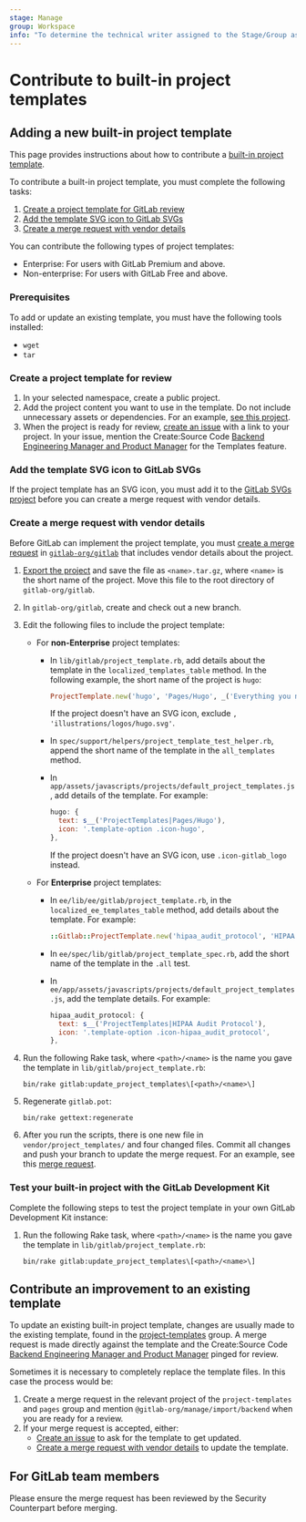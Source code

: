 ```yaml
---
stage: Manage
group: Workspace
info: "To determine the technical writer assigned to the Stage/Group associated with this page, see https://about.gitlab.com/handbook/product/ux/technical-writing/#assignments"
---
```


# Contribute to built-in project templates

## Adding a new built-in project template

This page provides instructions about how to contribute a
[built-in project template](../user/project/working_with_projects.md#create-a-project-from-a-built-in-template).

To contribute a built-in project template, you must complete the following tasks:

1. [Create a project template for GitLab review](#create-a-project-template-for-review)
1. [Add the template SVG icon to GitLab SVGs](#add-the-template-svg-icon-to-gitlab-svgs)
1. [Create a merge request with vendor details](#create-a-merge-request-with-vendor-details)

You can contribute the following types of project templates:

- Enterprise: For users with GitLab Premium and above.
- Non-enterprise: For users with GitLab Free and above.

### Prerequisites

To add or update an existing template, you must have the following tools
installed:

- `wget`
- `tar`

### Create a project template for review

1. In your selected namespace, create a public project.
1. Add the project content you want to use in the template. Do not include unnecessary assets or dependencies. For an example,
[see this project](https://gitlab.com/gitlab-org/project-templates/dotnetcore).
1. When the project is ready for review, [create an issue](https://gitlab.com/gitlab-org/gitlab/issues) with a link to your project.
   In your issue, mention the Create:Source Code [Backend Engineering Manager and Product Manager](https://about.gitlab.com/handbook/product/categories/#source-code-group)
   for the Templates feature.

### Add the template SVG icon to GitLab SVGs

If the project template has an SVG icon, you must add it to the
[GitLab SVGs project](https://gitlab.com/gitlab-org/gitlab-svgs/-/blob/main/README.md#adding-icons-or-illustrations)
before you can create a merge request with vendor details.

### Create a merge request with vendor details

Before GitLab can implement the project template, you must [create a merge request](../user/project/merge_requests/creating_merge_requests.md) in [`gitlab-org/gitlab`](https://gitlab.com/gitlab-org/gitlab) that includes vendor details about the project.

1. [Export the project](../user/project/settings/import_export.md#export-a-project-and-its-data)
   and save the file as `<name>.tar.gz`, where `<name>` is the short name of the project.
   Move this file to the root directory of `gitlab-org/gitlab`.
1. In `gitlab-org/gitlab`, create and check out a new branch.
1. Edit the following files to include the project template:
   - For **non-Enterprise** project templates:
     - In `lib/gitlab/project_template.rb`, add details about the template
        in the `localized_templates_table` method. In the following example,
        the short name of the project is `hugo`:

        ```ruby
        ProjectTemplate.new('hugo', 'Pages/Hugo', _('Everything you need to create a GitLab Pages site using Hugo'), 'https://gitlab.com/pages/hugo', 'illustrations/logos/hugo.svg'),
        ```

        If the project doesn't have an SVG icon, exclude `, 'illustrations/logos/hugo.svg'`.

     - In `spec/support/helpers/project_template_test_helper.rb`, append the short name
       of the template in the `all_templates` method.
     - In `app/assets/javascripts/projects/default_project_templates.js`,
        add details of the template. For example:

        ```javascript
        hugo: {
          text: s__('ProjectTemplates|Pages/Hugo'),
          icon: '.template-option .icon-hugo',
        },
        ```

        If the project doesn't have an SVG icon, use `.icon-gitlab_logo`
        instead.
   - For **Enterprise** project templates:
     - In `ee/lib/ee/gitlab/project_template.rb`, in the `localized_ee_templates_table` method, add details about the template. For example:

        ```ruby
        ::Gitlab::ProjectTemplate.new('hipaa_audit_protocol', 'HIPAA Audit Protocol', _('A project containing issues for each audit inquiry in the HIPAA Audit Protocol published by the U.S. Department of Health & Human Services'), 'https://gitlab.com/gitlab-org/project-templates/hipaa-audit-protocol', 'illustrations/logos/asklepian.svg')
        ```

     - In `ee/spec/lib/gitlab/project_template_spec.rb`, add the short name
        of the template in the `.all` test.
     - In `ee/app/assets/javascripts/projects/default_project_templates.js`,
        add the template details. For example:

        ```javascript
        hipaa_audit_protocol: {
          text: s__('ProjectTemplates|HIPAA Audit Protocol'),
          icon: '.template-option .icon-hipaa_audit_protocol',
        },
        ```

1. Run the following Rake task, where `<path>/<name>` is the
   name you gave the template in `lib/gitlab/project_template.rb`:

   ```shell
   bin/rake gitlab:update_project_templates\[<path>/<name>\]
   ```

1. Regenerate `gitlab.pot`:

   ```shell
   bin/rake gettext:regenerate
   ```

1. After you run the scripts, there is one new file in `vendor/project_templates/` and four changed files. Commit all changes and push your branch to update the merge request. For an example, see this [merge request](https://gitlab.com/gitlab-org/gitlab/-/merge_requests/25318).

### Test your built-in project with the GitLab Development Kit

Complete the following steps to test the project template in your own GitLab Development Kit instance:

1. Run the following Rake task, where `<path>/<name>` is the
   name you gave the template in `lib/gitlab/project_template.rb`:

   ```shell
   bin/rake gitlab:update_project_templates\[<path>/<name>\]
   ```

## Contribute an improvement to an existing template

To update an existing built-in project template, changes are usually made to the existing template, found in the [project-templates](https://gitlab.com/gitlab-org/project-templates) group. A merge request is made directly against the template and the Create:Source Code [Backend Engineering Manager and Product Manager](https://about.gitlab.com/handbook/product/categories/#source-code-group) pinged for review.

Sometimes it is necessary to completely replace the template files. In this case the process would be:

1. Create a merge request in the relevant project of the `project-templates` and `pages` group and mention `@gitlab-org/manage/import/backend` when you are ready for a review.
1. If your merge request is accepted, either:
   - [Create an issue](https://gitlab.com/gitlab-org/gitlab/-/issues) to ask for the template to get updated.
   - [Create a merge request with vendor details](#create-a-merge-request-with-vendor-details) to update the template.

## For GitLab team members

Please ensure the merge request has been reviewed by the Security Counterpart before merging.
